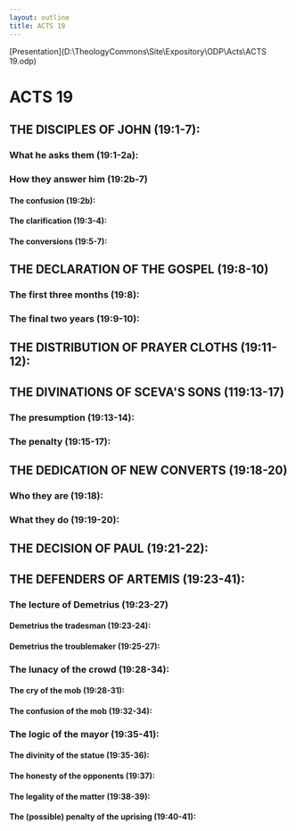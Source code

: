 ```yaml
---
layout: outline
title: ACTS 19
---
```

[Presentation](D:\TheologyCommons\Site\Expository\ODP\Acts\ACTS 19.odp)
# ACTS 19 
## THE DISCIPLES OF JOHN (19:1-7): 
###  What he asks them (19:1-2a): 
###  How they answer him (19:2b-7) 
####  The confusion (19:2b): 
####  The clarification (19:3-4): 
####  The conversions (19:5-7): 
## THE DECLARATION OF THE GOSPEL (19:8-10) 
###  The first three months (19:8): 
###  The final two years (19:9-10): 
## THE DISTRIBUTION OF PRAYER CLOTHS (19:11-12): 
## THE DIVINATIONS OF SCEVA\'S SONS (119:13-17) 
###  The presumption (19:13-14): 
###  The penalty (19:15-17): 
## THE DEDICATION OF NEW CONVERTS (19:18-20) 
###  Who they are (19:18): 
###  What they do (19:19-20): 
## THE DECISION OF PAUL (19:21-22): 
## THE DEFENDERS OF ARTEMIS (19:23-41): 
###  The lecture of Demetrius (19:23-27) 
####  Demetrius the tradesman (19:23-24): 
####  Demetrius the troublemaker (19:25-27): 
###  The lunacy of the crowd (19:28-34): 
####  The cry of the mob (19:28-31): 
####  The confusion of the mob (19:32-34): 
###  The logic of the mayor (19:35-41): 
####  The divinity of the statue (19:35-36): 
####  The honesty of the opponents (19:37): 
####  The legality of the matter (19:38-39): 
####  The (possible) penalty of the uprising (19:40-41): 
